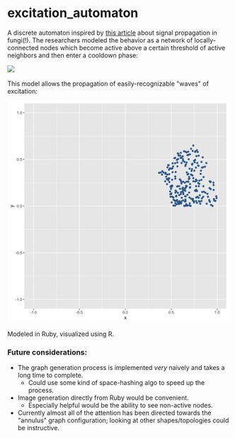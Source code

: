 # excitation_automaton

A discrete automaton inspired by <a href="https://royalsocietypublishing.org/doi/10.1098/rsfs.2018.0029">this article</a> about signal propagation in fungi(!). The researchers modeled the behavior as a network of locally-connected nodes which become active above a certain threshold of active neighbors and then enter a cooldown phase:

<img width=500px src="https://github.com/nlc/excitation_automaton/blob/master/img/_equation.gif?raw=true">

This model allows the propagation of easily-recognizable "waves" of excitation:

<img width=500px src="https://github.com/nlc/excitation_automaton/blob/master/img/full_360.gif?raw=true">

Modeled in Ruby, visualized using R.

### Future considerations:
* The graph generation process is implemented *very* naively and takes a long time to complete.
  * Could use some kind of space-hashing algo to speed up the process.
* Image generation directly from Ruby would be convenient.
  * Especially helpful would be the ability to see non-active nodes.
* Currently almost all of the attention has been directed towards the "annulus" graph configuration; looking at other shapes/topologies could be instructive.
